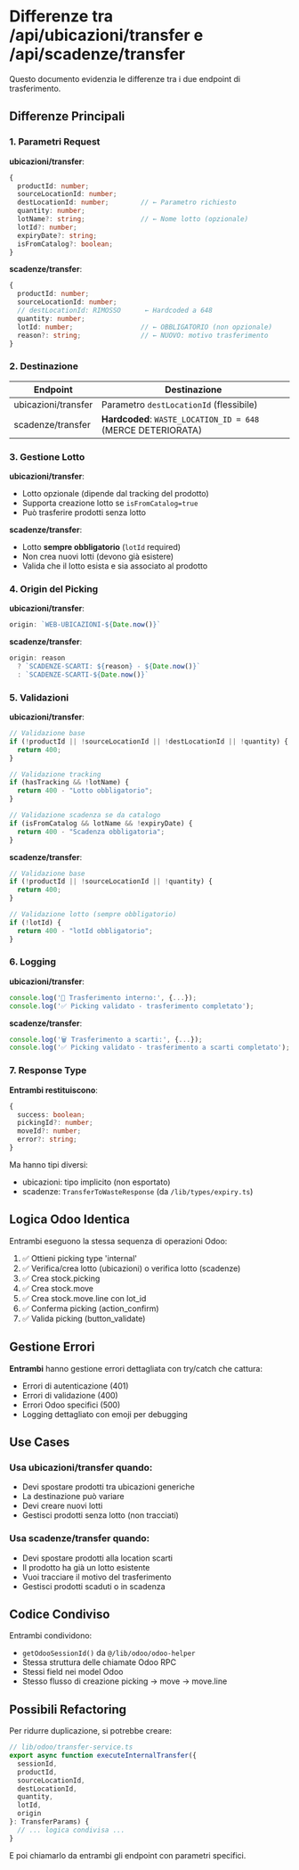 # Differenze tra /api/ubicazioni/transfer e /api/scadenze/transfer

Questo documento evidenzia le differenze tra i due endpoint di trasferimento.

## Differenze Principali

### 1. Parametri Request

**ubicazioni/transfer**:
```typescript
{
  productId: number;
  sourceLocationId: number;
  destLocationId: number;        // ← Parametro richiesto
  quantity: number;
  lotName?: string;              // ← Nome lotto (opzionale)
  lotId?: number;
  expiryDate?: string;
  isFromCatalog?: boolean;
}
```

**scadenze/transfer**:
```typescript
{
  productId: number;
  sourceLocationId: number;
  // destLocationId: RIMOSSO      ← Hardcoded a 648
  quantity: number;
  lotId: number;                 // ← OBBLIGATORIO (non opzionale)
  reason?: string;               // ← NUOVO: motivo trasferimento
}
```

### 2. Destinazione

| Endpoint | Destinazione |
|----------|-------------|
| ubicazioni/transfer | Parametro `destLocationId` (flessibile) |
| scadenze/transfer | **Hardcoded**: `WASTE_LOCATION_ID = 648` (MERCE DETERIORATA) |

### 3. Gestione Lotto

**ubicazioni/transfer**:
- Lotto opzionale (dipende dal tracking del prodotto)
- Supporta creazione lotto se `isFromCatalog=true`
- Può trasferire prodotti senza lotto

**scadenze/transfer**:
- Lotto **sempre obbligatorio** (`lotId` required)
- Non crea nuovi lotti (devono già esistere)
- Valida che il lotto esista e sia associato al prodotto

### 4. Origin del Picking

**ubicazioni/transfer**:
```typescript
origin: `WEB-UBICAZIONI-${Date.now()}`
```

**scadenze/transfer**:
```typescript
origin: reason
  ? `SCADENZE-SCARTI: ${reason} - ${Date.now()}`
  : `SCADENZE-SCARTI-${Date.now()}`
```

### 5. Validazioni

**ubicazioni/transfer**:
```typescript
// Validazione base
if (!productId || !sourceLocationId || !destLocationId || !quantity) {
  return 400;
}

// Validazione tracking
if (hasTracking && !lotName) {
  return 400 - "Lotto obbligatorio";
}

// Validazione scadenza se da catalogo
if (isFromCatalog && lotName && !expiryDate) {
  return 400 - "Scadenza obbligatoria";
}
```

**scadenze/transfer**:
```typescript
// Validazione base
if (!productId || !sourceLocationId || !quantity) {
  return 400;
}

// Validazione lotto (sempre obbligatorio)
if (!lotId) {
  return 400 - "lotId obbligatorio";
}
```

### 6. Logging

**ubicazioni/transfer**:
```typescript
console.log('🚚 Trasferimento interno:', {...});
console.log('✅ Picking validato - trasferimento completato');
```

**scadenze/transfer**:
```typescript
console.log('🗑️ Trasferimento a scarti:', {...});
console.log('✅ Picking validato - trasferimento a scarti completato');
```

### 7. Response Type

**Entrambi restituiscono**:
```typescript
{
  success: boolean;
  pickingId?: number;
  moveId?: number;
  error?: string;
}
```

Ma hanno tipi diversi:
- ubicazioni: tipo implicito (non esportato)
- scadenze: `TransferToWasteResponse` (da `/lib/types/expiry.ts`)

## Logica Odoo Identica

Entrambi eseguono la stessa sequenza di operazioni Odoo:

1. ✅ Ottieni picking type 'internal'
2. ✅ Verifica/crea lotto (ubicazioni) o verifica lotto (scadenze)
3. ✅ Crea stock.picking
4. ✅ Crea stock.move
5. ✅ Crea stock.move.line con lot_id
6. ✅ Conferma picking (action_confirm)
7. ✅ Valida picking (button_validate)

## Gestione Errori

**Entrambi** hanno gestione errori dettagliata con try/catch che cattura:
- Errori di autenticazione (401)
- Errori di validazione (400)
- Errori Odoo specifici (500)
- Logging dettagliato con emoji per debugging

## Use Cases

### Usa ubicazioni/transfer quando:
- Devi spostare prodotti tra ubicazioni generiche
- La destinazione può variare
- Devi creare nuovi lotti
- Gestisci prodotti senza lotto (non tracciati)

### Usa scadenze/transfer quando:
- Devi spostare prodotti alla location scarti
- Il prodotto ha già un lotto esistente
- Vuoi tracciare il motivo del trasferimento
- Gestisci prodotti scaduti o in scadenza

## Codice Condiviso

Entrambi condividono:
- `getOdooSessionId()` da `@/lib/odoo/odoo-helper`
- Stessa struttura delle chiamate Odoo RPC
- Stessi field nei model Odoo
- Stesso flusso di creazione picking → move → move.line

## Possibili Refactoring

Per ridurre duplicazione, si potrebbe creare:

```typescript
// lib/odoo/transfer-service.ts
export async function executeInternalTransfer({
  sessionId,
  productId,
  sourceLocationId,
  destLocationId,
  quantity,
  lotId,
  origin
}: TransferParams) {
  // ... logica condivisa ...
}
```

E poi chiamarlo da entrambi gli endpoint con parametri specifici.
